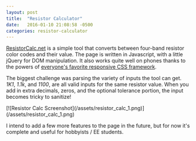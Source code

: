 ```yaml
---
layout: post
title:  "Resistor Calculator"
date:   2016-01-10 21:08:58 -0500
categories: resistor-calculator
---
```


[ResistorCalc.net](http://www.resistorcalc.net) is a simple tool that converts between four-band resistor color codes and their value. The page is written in Javascript, with a little jQuery for DOM manipulation. It also works quite well on phones thanks to the powers of [everyone's favorite responsive CSS framework](http://getbootstrap.com).

The biggest challenge was parsing the variety of inputs the tool can get. *1K1*, *1.1k*, and *1100*, are all valid inputs for the same resistor value. When you add in extra decimals, zeros, and the optional tolerance portion, the input becomes tricky to sanitize!

<div class='image-container'>
[![Resistor Calc Screenshot](/assets/resistor_calc_1.png)](/assets/resistor_calc_1.png)
</div>

I intend to add a few more features to the page in the future, but for now it's complete and useful for hobbyists / EE students.

